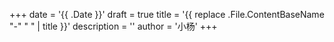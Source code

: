 +++
date = '{{ .Date }}'
draft = true
title = '{{ replace .File.ContentBaseName "-" " " | title }}'
description = ''
author = '小杨'
+++
